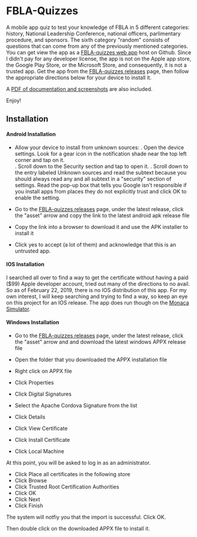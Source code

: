 # FBLA-Quizzes 

A mobile app quiz to test your knowledge of FBLA in 5 different categories: history, National Leadership Conference, national officers, parlimentary procedure, and sponsors.  The sixth category "random" consists of questions that can come from any of the previously mentioned categories.  You can get view the app as a [FBLA-quizzes web app] host on Github.  Since I didn't pay for any developer license, the app is not on the Apple app store, the Google Play Store, or the Microsoft Store, and consequently, it is not a trusted app.  Get the app from the [FBLA-quizzes releases] page, then follow the appropriate directions below for your device to install it.

A [PDF of documentation and screenshots] are also included.

Enjoy!

## Installation

#### Android Installation

- Allow your device to install from unknown sources:
	. Open the device settings. Look for a gear icon in the notification shade near the top left corner and tap on it.  
	. Scroll down to the Security section and tap to open it.
	. Scroll down to the entry labeled Unknown sources and read the subtext because you should always read any and all subtext in a "security" section of settings.
	Read the pop-up box that tells you Google isn't responsible if you install apps from places they do not explicitly trust and click OK to enable the setting.
 
- Go to the [FBLA-quizzes releases] page, under the latest release, click the "asset" arrow and copy the link to the latest android apk release file

- Copy the link into a browser to download it and use the APK installer to install it

- Click yes to accept (a lot of them) and acknowledge that this is an untrusted app.


#### IOS Installation

I searched all over to find a way to get the certificate without having a paid ($99) Apple developer account, tried out many of the directions to no avail.  So as of February 22, 2019, there is no IOS distribution of this app.  For my own interest, I will keep searching and trying to find a way, so keep an eye on this project for an IOS release.  The app does run though on the [Monaca Simulator].


#### Windows Installation

- Go to the [FBLA-quizzes releases] page, under the latest release, click the "asset" arrow and  and download the latest windows APPX release file

- Open the folder that you downloaded the APPX installation file

- Right click on APPX file
- Click Properties
- Click Digital Signatures
- Select the Apache Cordova Signature from the list
- Click Details
- Click View Certificate
- Click Install Certificate
- Click Local Machine

At this point, you will be asked to log in as an administrator.

- Click Place all certificates in the following store
- Click Browse
- Click Trusted Root Certification Authorities
- Click OK
- Click Next
- Click Finish

The system will notfiy you that the import is successful.  Click OK.

Then double click on the downloaded APPX file to install it.


[FBLA-quizzes web app]: https://ctdoan.github.io/FBLA-quizzes/www/
[FBLA-quizzes releases]: https://github.com/ctdoan/FBLA-quizzes/releases
[PDF of documentation and screenshots]: https://github.com/ctdoan/FBLA-quizzes/blob/master/FBLA-quizzes-docs-and-screenshots.pdf
[Monaca Simulator]: https://monaca.io/



